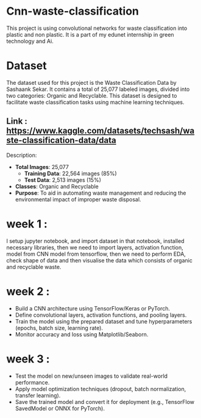 # Cnn-waste-classification
This project is using convolutional networks for waste classification into plastic and non plastic. It is a part of my edunet internship in green technology and Ai.

# Dataset
The dataset used for this project is the Waste Classification Data by Sashaank Sekar. It contains a total of 25,077 labeled images, divided into two categories: Organic and Recyclable. This dataset is designed to facilitate waste classification tasks using machine learning techniques.

## Link : https://www.kaggle.com/datasets/techsash/waste-classification-data/data

Description:
- **Total Images**: 25,077  
  - **Training Data**: 22,564 images (85%)  
  - **Test Data**: 2,513 images (15%)  
- **Classes**: Organic and Recyclable  
- **Purpose**: To aid in automating waste management and reducing the environmental impact of improper waste disposal.
  
# week 1 :
I setup jupyter notebook, and import dataset in that notebook, installed necessary libraries, then we need to import layers, activation function, model from CNN model from tensorflow, then we need to perform EDA, check shape of data and then visualise the data which consists of organic and recyclable waste.

# week 2 :
- Build a CNN architecture using TensorFlow/Keras or PyTorch.
- Define convolutional layers, activation functions, and pooling layers.
- Train the model using the prepared dataset and tune hyperparameters (epochs, batch size, learning rate).
- Monitor accuracy and loss using Matplotlib/Seaborn.

# week 3 :
- Test the model on new/unseen images to validate real-world performance.
- Apply model optimization techniques (dropout, batch normalization, transfer learning).
- Save the trained model and convert it for deployment (e.g., TensorFlow SavedModel or ONNX for PyTorch).


